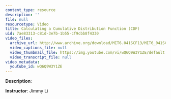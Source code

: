 ```yaml
---
content_type: resource
description: ''
file: null
resourcetype: Video
title: Calculating a Cumulative Distribution Function (CDF)
uid: 7ae83313-c81d-3e7b-1b55-cf9cbb8f4330
video_files:
  archive_url: http://www.archive.org/download/MIT6.041SCF13/MIT6_041SCF13_Calculating_a_CDF_300k.mp4
  video_captions_file: null
  video_thumbnail_file: https://img.youtube.com/vi/wQ6Q9W3Y1ZE/default.jpg
  video_transcript_file: null
video_metadata:
  youtube_id: wQ6Q9W3Y1ZE
---
```


**Description**:

**Instructor**: Jimmy Li